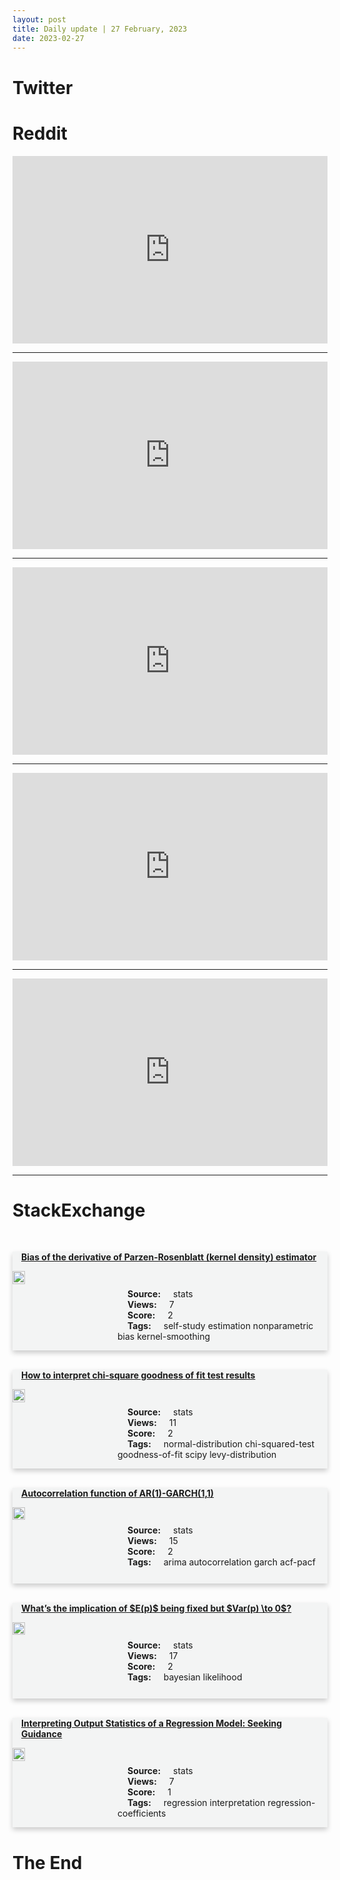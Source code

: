 ```yaml
---
layout: post
title: Daily update | 27 February, 2023
date: 2023-02-27
---
```


<script async src="https://platform.twitter.com/widgets.js" charset="utf-8"></script>


<script src='https://storage.ko-fi.com/cdn/scripts/overlay-widget.js'></script>
<script>
  kofiWidgetOverlay.draw('themldojo', {
    'type': 'floating-chat',
    'floating-chat.donateButton.text': 'Support me',
    'floating-chat.donateButton.background-color': '#f45d22',
    'floating-chat.donateButton.text-color': '#fff'
  });
</script>

# Twitter 

<blockquote class="twitter-tweet"><a href="https://twitter.com/VortzNFTs/status/1629715462681395200"></a></blockquote>

<blockquote class="twitter-tweet"><a href="https://twitter.com/TansuYegen/status/1629850776079065089"></a></blockquote>

<blockquote class="twitter-tweet"><a href="https://twitter.com/svpino/status/1629828701348335616"></a></blockquote>

<blockquote class="twitter-tweet"><a href="https://twitter.com/fchollet/status/1629910767083593733"></a></blockquote>

<blockquote class="twitter-tweet"><a href="https://twitter.com/abacusai/status/1629873966306164741"></a></blockquote>

<blockquote class="twitter-tweet"><a href="https://twitter.com/ylecun/status/1629665796145180672"></a></blockquote>

<blockquote class="twitter-tweet"><a href="https://twitter.com/ylecun/status/1629842461211205632"></a></blockquote>

<blockquote class="twitter-tweet"><a href="https://twitter.com/ylecun/status/1629666236383502336"></a></blockquote>

<blockquote class="twitter-tweet"><a href="https://twitter.com/karpathy/status/1629888907914678272"></a></blockquote>

<blockquote class="twitter-tweet"><a href="https://twitter.com/ylecun/status/1629694132149993473"></a></blockquote>

# Reddit 

<iframe id="reddit-embed" src="https://www.redditmedia.com/r/datascience/comments/11cf8mk/hired_by_a_company_as_the_sole_data_scientist_the?ref_source=embed&amp;ref=share&amp;embed=true" sandbox="allow-scripts allow-same-origin allow-popups" style="border: none;" height="300" width="100%" scrolling="yes"></iframe>
<hr style="width:100%;text-align:left;margin-left:0">
<iframe id="reddit-embed" src="https://www.redditmedia.com/r/MachineLearning/comments/11c8pqz/r_n_voxformer_sparse_voxel_transformer_for?ref_source=embed&amp;ref=share&amp;embed=true" sandbox="allow-scripts allow-same-origin allow-popups" style="border: none;" height="300" width="100%" scrolling="yes"></iframe>
<hr style="width:100%;text-align:left;margin-left:0">
<iframe id="reddit-embed" src="https://www.redditmedia.com/r/datascience/comments/11c7gsu/is_towards_data_science_on_medium_a_bad_resource?ref_source=embed&amp;ref=share&amp;embed=true" sandbox="allow-scripts allow-same-origin allow-popups" style="border: none;" height="300" width="100%" scrolling="yes"></iframe>
<hr style="width:100%;text-align:left;margin-left:0">
<iframe id="reddit-embed" src="https://www.redditmedia.com/r/MachineLearning/comments/11ckcxv/r_large_language_models_generate_functional?ref_source=embed&amp;ref=share&amp;embed=true" sandbox="allow-scripts allow-same-origin allow-popups" style="border: none;" height="300" width="100%" scrolling="yes"></iframe>
<hr style="width:100%;text-align:left;margin-left:0">
<iframe id="reddit-embed" src="https://www.redditmedia.com/r/dataengineering/comments/11ckktt/how_to_break_into_big_data_engineering_jobs?ref_source=embed&amp;ref=share&amp;embed=true" sandbox="allow-scripts allow-same-origin allow-popups" style="border: none;" height="300" width="100%" scrolling="yes"></iframe>
<hr style="width:100%;text-align:left;margin-left:0">

<style>
.card {
box-shadow: 0 4px 8px 0 rgba(0,0,0,0.2);
transition: 0.3s;
width: 100%;
background-color: #F3F4F4;
}
p{
    margin-left:  3em;
    padding-top: 1em;
}
.part2{
    display: grid;
    grid-template-columns: 1fr 3fr;
}
h4{
    margin: 1em;
}

.card:hover {
box-shadow: 0 8px 16px 0 rgba(0,0,0,0.2);
}
b {
padding: 2px 16px;
}
</style>
  
# StackExchange 


  <br>
  <div class="card">
  <h4><a href='https://stats.stackexchange.com/questions/606724/bias-of-the-derivative-of-parzen-rosenblatt-kernel-density-estimator'>Bias of the derivative of Parzen-Rosenblatt (kernel density) estimator</a></h4> 
  <div class="part2">
      <img src="https://cdn.sstatic.net/Sites/stats/Img/apple-touch-icon@2.png?v=344f57aa10cc" alt="Img missing!" style="width:40%">
      <p><b>Source:</b> stats<br><b>Views:</b> 7<br><b>Score:</b> 2<br><b>Tags:</b> <span class="badge badge-dark">self-study</span> <span class="badge badge-dark">estimation</span> <span class="badge badge-dark">nonparametric</span> <span class="badge badge-dark">bias</span> <span class="badge badge-dark">kernel-smoothing</span></p> 
  </div>
  </div>
      
  <br>
  <div class="card">
  <h4><a href='https://stats.stackexchange.com/questions/606733/how-to-interpret-chi-square-goodness-of-fit-test-results'>How to interpret chi-square goodness of fit test results</a></h4> 
  <div class="part2">
      <img src="https://cdn.sstatic.net/Sites/stats/Img/apple-touch-icon@2.png?v=344f57aa10cc" alt="Img missing!" style="width:40%">
      <p><b>Source:</b> stats<br><b>Views:</b> 11<br><b>Score:</b> 2<br><b>Tags:</b> <span class="badge badge-dark">normal-distribution</span> <span class="badge badge-dark">chi-squared-test</span> <span class="badge badge-dark">goodness-of-fit</span> <span class="badge badge-dark">scipy</span> <span class="badge badge-dark">levy-distribution</span></p> 
  </div>
  </div>
      
  <br>
  <div class="card">
  <h4><a href='https://stats.stackexchange.com/questions/606677/autocorrelation-function-of-ar1-garch1-1'>Autocorrelation function of AR(1)-GARCH(1,1)</a></h4> 
  <div class="part2">
      <img src="https://cdn.sstatic.net/Sites/stats/Img/apple-touch-icon@2.png?v=344f57aa10cc" alt="Img missing!" style="width:40%">
      <p><b>Source:</b> stats<br><b>Views:</b> 15<br><b>Score:</b> 2<br><b>Tags:</b> <span class="badge badge-dark">arima</span> <span class="badge badge-dark">autocorrelation</span> <span class="badge badge-dark">garch</span> <span class="badge badge-dark">acf-pacf</span></p> 
  </div>
  </div>
      
  <br>
  <div class="card">
  <h4><a href='https://stats.stackexchange.com/questions/606725/what-s-the-implication-of-ep-being-fixed-but-varp-to-0'>What’s the implication of $E(p)$ being fixed but $Var(p) \to 0$?</a></h4> 
  <div class="part2">
      <img src="https://cdn.sstatic.net/Sites/stats/Img/apple-touch-icon@2.png?v=344f57aa10cc" alt="Img missing!" style="width:40%">
      <p><b>Source:</b> stats<br><b>Views:</b> 17<br><b>Score:</b> 2<br><b>Tags:</b> <span class="badge badge-dark">bayesian</span> <span class="badge badge-dark">likelihood</span></p> 
  </div>
  </div>
      
  <br>
  <div class="card">
  <h4><a href='https://stats.stackexchange.com/questions/606684/interpreting-output-statistics-of-a-regression-model-seeking-guidance'>Interpreting Output Statistics of a Regression Model: Seeking Guidance</a></h4> 
  <div class="part2">
      <img src="https://cdn.sstatic.net/Sites/stats/Img/apple-touch-icon@2.png?v=344f57aa10cc" alt="Img missing!" style="width:40%">
      <p><b>Source:</b> stats<br><b>Views:</b> 7<br><b>Score:</b> 1<br><b>Tags:</b> <span class="badge badge-dark">regression</span> <span class="badge badge-dark">interpretation</span> <span class="badge badge-dark">regression-coefficients</span></p> 
  </div>
  </div>
      
# The End